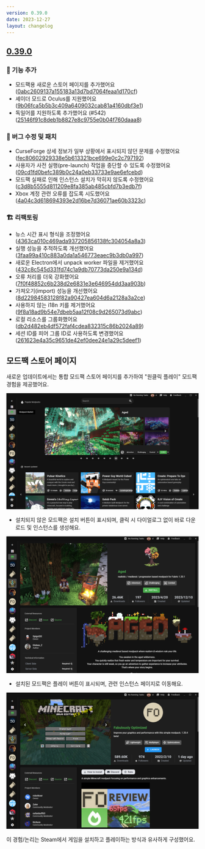 ```yaml
---
version: 0.39.0
date: 2023-12-27
layout: changelog
---
```

## [0.39.0](#0.39.0)

### 🚀 기능 추가

- 모드팩용 새로운 스토어 페이지를 추가했어요 ([0abc2609137a155183a13d7bd7064feaa1d170cf](https://github.com/Voxelum/x-minecraft-launcher/commit/0abc2609137a155183a13d7bd7064feaa1d170cf))
- 셰이더 모드로 Oculus를 지원했어요 ([9b06fca5b5b3c409a6409032cab81a4160dbf3e1](https://github.com/Voxelum/x-minecraft-launcher/commit/9b06fca5b5b3c409a6409032cab81a4160dbf3e1))
- 독일어를 지원하도록 추가했어요 (#542) ([25146f91c8deb1b8827e8c9755e0b04f760daaa8](https://github.com/Voxelum/x-minecraft-launcher/commit/25146f91c8deb1b8827e8c9755e0b04f760daaa8))

### 🐛 버그 수정 및 패치

- CurseForge 상세 정보가 일부 상황에서 표시되지 않던 문제를 수정했어요 ([fec80602929338e5b613321bce699e0c2c797192](https://github.com/Voxelum/x-minecraft-launcher/commit/fec80602929338e5b613321bce699e0c2c797192))
- 사용자가 사전 실행(pre-launch) 작업을 중단할 수 있도록 수정했어요 ([09cd1fd0befc389b0c24a0eb33733e9ae6efcebd](https://github.com/Voxelum/x-minecraft-launcher/commit/09cd1fd0befc389b0c24a0eb33733e9ae6efcebd))
- 모드팩 실패로 인해 인스턴스 설치가 막히지 않도록 수정했어요 ([c3d8b5555d811209e8fa385ab485cbfd7b3edb7f](https://github.com/Voxelum/x-minecraft-launcher/commit/c3d8b5555d811209e8fa385ab485cbfd7b3edb7f))
- Xbox 계정 관련 오류를 잡도록 시도했어요 ([4a04c3d618694393e2d16be7d36071ae60b3323c](https://github.com/Voxelum/x-minecraft-launcher/commit/4a04c3d618694393e2d16be7d36071ae60b3323c))

### 🏗️ 리팩토링

- 뉴스 시간 표시 형식을 조정했어요 ([4363ca010c469ada937205856138fc304054a8a3](https://github.com/Voxelum/x-minecraft-launcher/commit/4363ca010c469ada937205856138fc304054a8a3))
- 실행 성능을 추적하도록 개선했어요 ([3faa99a410c883a0da1a546773eaec9b3db0a997](https://github.com/Voxelum/x-minecraft-launcher/commit/3faa99a410c883a0da1a546773eaec9b3db0a997))
- 새로운 Electron에서 unpack worker 파일을 제거했어요 ([432c8c545d331fd74c1a9db70773da250e9a134d](https://github.com/Voxelum/x-minecraft-launcher/commit/432c8c545d331fd74c1a9db70773da250e9a134d))
- 오류 처리를 더욱 강화했어요 ([7f0f48852c6b238d2e6831e3e646954dd3aa903b](https://github.com/Voxelum/x-minecraft-launcher/commit/7f0f48852c6b238d2e6831e3e646954dd3aa903b))
- 가져오기(import) 성능을 개선했어요 ([8d22984583128f82a90427ea604d6a2128a3a2ce](https://github.com/Voxelum/x-minecraft-launcher/commit/8d22984583128f82a90427ea604d6a2128a3a2ce))
- 사용하지 않는 i18n 키를 제거했어요 ([9f8a18ad9b54e7dbeb5aa12f08c9d265073d9abc](https://github.com/Voxelum/x-minecraft-launcher/commit/9f8a18ad9b54e7dbeb5aa12f08c9d265073d9abc))
- 로컬 리소스를 그룹화했어요 ([db2d482eb4df572faf4cdea832315c86b2024a89](https://github.com/Voxelum/x-minecraft-launcher/commit/db2d482eb4df572faf4cdea832315c86b2024a89))
- 세션 ID를 피어 그룹 ID로 사용하도록 변경했어요 ([261623e4a35c9651de42ef0dee24e1a29c5deef1](https://github.com/Voxelum/x-minecraft-launcher/commit/261623e4a35c9651de42ef0dee24e1a29c5deef1))

## 모드팩 스토어 페이지

새로운 업데이트에서는 통합 모드팩 스토어 페이지를 추가하여 "원클릭 플레이" 모드팩 경험을 제공했어요.

![store](../../assets/store.png)

- 설치되지 않은 모드팩은 설치 버튼이 표시되며, 클릭 시 다이얼로그 없이 바로 다운로드 및 인스턴스를 생성해요.  

![store-not-installed](../../assets/store-not-installed.png)

- 설치된 모드팩은 플레이 버튼이 표시되며, 관련 인스턴스 페이지로 이동해요.  

![store-installed](../../assets/store-installed.png)

이 경험/논리는 Steam에서 게임을 설치하고 플레이하는 방식과 유사하게 구성했어요.
